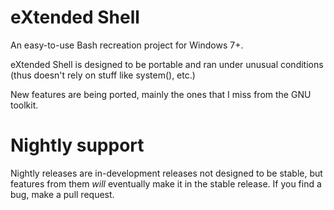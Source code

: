 # eXtended Shell
An easy-to-use Bash recreation project for Windows 7+.

eXtended Shell is designed to be portable and ran under unusual conditions (thus doesn't rely on stuff like system(), etc.)

New features are being ported, mainly the ones that I miss from the GNU toolkit.


# Nightly support
Nightly releases are in-development releases not designed to be stable, but features from them *will* eventually make it in the stable release.
If you find a bug, make a pull request.
